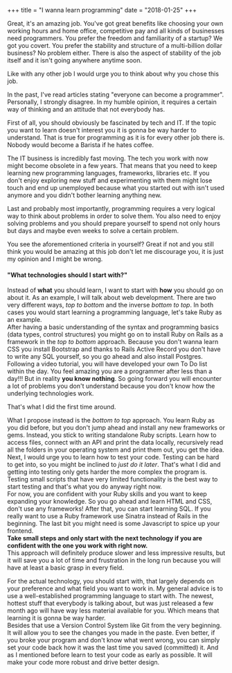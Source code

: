 +++
title = "I wanna learn programming"
date = "2018-01-25"
+++

Great, it's an amazing job. You've got great benefits like choosing your own working hours
and home office, competitive pay and all kinds of businesses need programmers. You prefer
the freedom and familiarity of a startup? We got you covert. You prefer the stability and
structure of a multi-billion dollar business? No problem either. There is also the aspect
of stability of the job itself and it isn't going anywhere anytime soon.

Like with any other job I would urge you to think about why you chose this job.

In the past, I've read articles stating "everyone can become a programmer".
Personally, I strongly disagree. In my humble opinion, it requires a certain way of thinking and an attitude that not everybody has.

First of all, you should obviously be fascinated by tech and IT. If the topic you want
to learn doesn't interest you it is gonna be way harder to understand.
That is true for programming as it is for every other job there is.
Nobody would become a Barista if he hates coffee.

The IT business is incredibly fast moving. The tech you work with now might become
obsolete in a few years. That means that you need to keep learning new
programming languages, frameworks, libraries etc.
If you don't enjoy exploring new stuff and experimenting with them might lose touch
and end up unemployed because what you started out with isn't used anymore and you didn't
bother learning anything new.

Last and probably most importantly, programming requires a very logical way to think about
problems in order to solve them. You also need to enjoy solving problems and you
should prepare yourself to spend not only hours but days and maybe even weeks
to solve a certain problem.

You see the aforementioned criteria in yourself? Great if not and you still think
you would be amazing at this job don't let me discourage you, it is just my opinion
and I might be wrong.

#### "What technologies should I start with?"

Instead of **what** you should learn, I want to start with **how** you should go on about it.
As an example, I will talk about web development. There are two very different ways, *top to bottom*
and the inverse *bottom to top*. In both cases you would start learning a programming language,
let's take Ruby as an example.<br/>
After having a basic understanding of the syntax
and programming basics (data types, control structures) you might go on to install
Ruby on Rails as a framework in the *top to bottom* approach. Because you don't wanna
learn CSS you install Bootstrap and thanks to Rails Active Record you don't have to
write any SQL yourself, so you go ahead and also install Postgres.<br/>
Following a video tutorial, you will have developed your own To Do list within the day.
You feel amazing you are a programmer after less than a day!!! But in reality
**you know nothing**. So going forward you will encounter a lot of problems you
don't understand because you don't know how the underlying technologies work.

That's what I did the first time around.

What I propose instead is the *bottom to top* approach. You learn Ruby as you did
before, but you don't jump ahead and install any new frameworks or gems. Instead, you stick to writing standalone Ruby scripts. Learn how to access files,
connect with an API and print the data locally, recursively read all the folders
in your operating system and print them out, you get the idea.<br/>
Next, I would urge you to learn how to test your code. Testing can be hard to get into, so you might be
inclined to *just do it later*. That's what I did and getting into testing only gets
harder the more complex the program is. Testing small scripts that have very limited
functionality is the best way to start testing and that's what you do anyway right now.<br/>
For now, you are confident with your Ruby skills and you want to keep expanding your
knowledge. So you go ahead and learn HTML and CSS, don't use any frameworks! After
that, you can start learning SQL. If you really want to use a Ruby framework use
Sinatra instead of Rails in the beginning. The last bit you might need is some
Javascript to spice up your frontend.<br/>
**Take small steps and only start with the next technology if you are confident
with the one you work with right now.**<br/>
This approach will definitely produce slower and less impressive results, but it will
save you a lot of time and frustration in the long run because you will have at least
a basic grasp in every field.

For the actual technology, you should start with, that largely depends on your
preference and what field you want to work in. My general advice is to use a well-established programming language to start with. The newest, hottest stuff that
everybody is talking about, but was just released a few month ago will have
way less material available for you. Which means that learning it is gonna be way
harder.<br/>
Besides that use a Version Control System like Git from the very beginning.
It will allow you to see the changes you made in the paste. Even better, if you
broke your program and don't know what went wrong, you can simply set your code
back how it was the last time you saved (committed) it.
And as I mentioned before learn to test your code as early as possible.
It will make your code more robust and drive better design.
